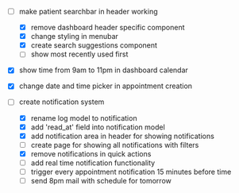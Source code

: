 - [ ] make patient searchbar in header working
    - [x] remove dashboard header specific component
    - [x] change styling in menubar
    - [x] create search suggestions component
    - [ ] show most recently used first

- [x] show time from 9am to 11pm in dashboard calendar

- [x] change date and time picker in appointment creation

- [ ] create notification system
    - [x] rename log model to notification
    - [x] add 'read_at' field into notification model
    - [x] add notification area in header for showing notifications
    - [ ] create page for showing all notifications with filters
    - [x] remove notifications in quick actions
    - [ ] add real time notification functionality
    - [ ] trigger every appointment notification 15 minutes before time
    - [ ] send 8pm mail with schedule for tomorrow